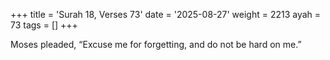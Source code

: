 +++
title = 'Surah 18, Verses 73'
date = '2025-08-27'
weight = 2213
ayah = 73
tags = []
+++

Moses pleaded, “Excuse me for forgetting, and do not be hard on me.”